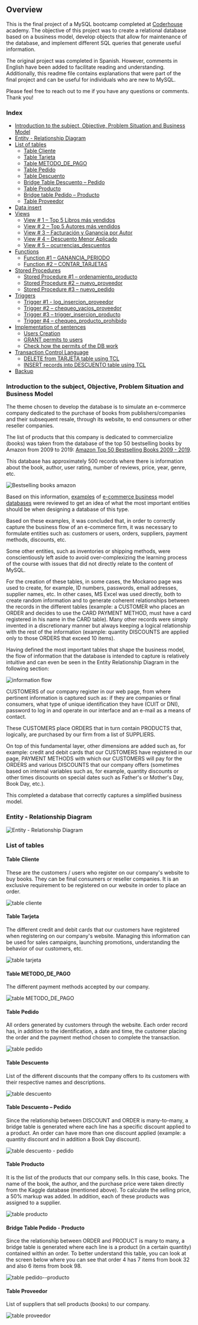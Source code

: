 ## Overview

This is the final project of a MySQL bootcamp completed at [Coderhouse](https://www.coderhouse.com/) academy. The objective of this project was to create a relational database based on a business model, develop objects that allow for maintenance of the database, and implement different SQL queries that generate useful information.

The original project was completed in Spanish. However, comments in English have been added to facilitate reading and understanding. Additionally, this readme file contains explanations that were part of the final project and can be useful for individuals who are new to MySQL.

Please feel free to reach out to me if you have any questions or comments. Thank you!

### Index

- [Introduction to the subject, Objective, Problem Situation and Business Model](#introduction-to-the-subject-objective-problem-situation-and-business-model)
- [Entity - Relationship Diagram](#entity-relationship-diagram)
- [List of tables](#list-of-tables)
  - [Table Cliente](#table-cliente)
  - [Table Tarjeta](#table-tarjeta)
  - [Table METODO_DE_PAGO](#table-metodo-de-pago)
  - [Table Pedido](#table-pedido)
  - [Table Descuento](#table-descuento)
  - [Bridge Table Descuento – Pedido](#bridge-table-descuento--pedido)
  - [Table Producto](#table-producto)
  - [Bridge table Pedido – Producto](#bridge-table-pedido--producto)
  - [Table Proveedor](#table-proveedor)
- [Data insert](#data-insert)
- [Views](#views)
  - [View # 1 – Top 5 Libros más vendidos](#view--1--top-5-libros-más-vendidos)
  - [View # 2 – Top 5 Autores más vendidos](#view--2--top-5-autores-más-vendidos)
  - [View # 3 – Facturación y Ganancia por Autor](#view--3--facturación-y-ganancia-por-autor)
  - [View # 4 – Descuento Menor Aplicado](#view--4--descuento-menor-aplicado)
  - [View # 5 – ocurrencias_descuentos](#view--5--ocurrencias_descuentos)
- [Functions](#functions)
  - [Function #1 – GANANCIA_PERIODO](#function-1--ganancia_periodo)
  - [Function #2 – CONTAR_TARJETAS](#function-2--contar_tarjetas)
- [Stored Procedures](#stored-procedures)
  - [Stored Procedure #1 – ordenamiento_producto](#stored-procedure-1--ordenamiento_producto)
  - [Stored Procedure #2 – nuevo_proveedor](#stored-procedure-2--nuevo_proveedor)
  - [Stored Procedure #3 – nuevo_pedido](#stored-procedure-3--nuevo_pedido)
- [Triggers](#triggers)
  - [Trigger #1 - log_insercion_proveedor](#trigger-1---log_insercion_proveedor)
  - [Trigger #2 – chequeo_vacios_proveedor](#trigger-2--chequeo_vacios_proveedor)
  - [Trigger #3 – trigger_insercion_producto](#trigger-3--trigger_insercion_producto)
  - [Trigger #4 – chequeo_producto_prohibido](#trigger-4--chequeo_producto_prohibido)
- [Implementation of sentences](#implementation-of-sentences)
  - [Users Creation](#users-creation)
  - [GRANT permits to users](#grant-permits-to-users)
  - [Check how the permits of the DB work](#check-how-the-permits-of-the-db-work)
- [Transaction Control Language](#transaction-control-language)
  - [DELETE from TARJETA table using TCL](#delete-from-tarjeta-table-using-tcl)
  - [INSERT records into DESCUENTO table using TCL](#insert-records-into-descuento-table-using-tcl)
- [Backup](#backup)


### Introduction to the subject, Objective, Problem Situation and Business Model
<!-- Use hyphens or underscores to separate words in the anchor link below -->
<a name="introduction-to-the-subject-objective-problem-situation-and-business-model"></a>

<!-- Content of the section goes here -->

The theme chosen to develop the database is to simulate an e-commerce company dedicated to the purchase of books from publishers/companies and their subsequent resale, through its website, to end consumers or other reseller companies. 

The list of products that this company is dedicated to commercialize (books) was taken from the database of the top 50 bestselling books by Amazon from 2009 to 2019: [Amazon Top 50 Bestselling Books 2009 - 2019](https://www.kaggle.com/datasets/sootersaalu/amazon-top-50-bestselling-books-2009-2019). 

This database has approximately 500 records where there is information about the book, author, user rating, number of reviews, price, year, genre, etc.

![Bestselling books amazon](./img/Picture1.png)

Based on this information, [examples](https://fabric.inc/blog/ecommerce-database-design-example/) of [e-commerce business](http://www.webassist.com/tutorials/Free-eCommerce-MySQL-Database) model [databases](https://github.com/runninguru/MySQL-eCommerce) were reviewed to get an idea of what the most important entities should be when designing a database of this type.

Based on these examples, it was concluded that, in order to correctly capture the business flow of an e-commerce firm, it was necessary to formulate entities such as: customers or users, orders, suppliers, payment methods, discounts, etc.

Some other entities, such as inventories or shipping methods, were conscientiously left aside to avoid over-complexizing the learning process of the course with issues that did not directly relate to the content of MySQL.

For the creation of these tables, in some cases, the Mockaroo page was used to create, for example, ID numbers, passwords, email addresses, supplier names, etc. In other cases, MS Excel was used directly, both to create random information and to generate coherent relationships between the records in the different tables (example: a CUSTOMER who places an ORDER and decides to use the CARD PAYMENT METHOD, must have a card registered in his name in the CARD table). Many other records were simply invented in a discretionary manner but always keeping a logical relationship with the rest of the information (example: quantity DISCOUNTS are applied only to those ORDERS that exceed 10 items).

Having defined the most important tables that shape the business model, the flow of information that the database is intended to capture is relatively intuitive and can even be seen in the Entity Relationship Diagram in the following section:

![information flow](./img/Picture2.png)

CUSTOMERS of our company register in our web page, from where pertinent information is captured such as: if they are companies or final consumers, what type of unique identification they have (CUIT or DNI), password to log in and operate in our interface and an e-mail as a means of contact.  

These CUSTOMERS place ORDERS that in turn contain PRODUCTS that, logically, are purchased by our firm from a list of SUPPLIERS. 

On top of this fundamental layer, other dimensions are added such as, for example: credit and debit cards that our CUSTOMERS have registered in our page, PAYMENT METHODS with which our CUSTOMERS will pay for the ORDERS and various DISCOUNTS that our company offers (sometimes based on internal variables such as, for example, quantity discounts or other times discounts on special dates such as Father's or Mother's Day, Book Day, etc.). 

This completed a database that correctly captures a simplified business model.

### Entity - Relationship Diagram

<!-- Use hyphens or underscores to separate words in the anchor link below -->
<a name="#entity-relationship-diagram"></a>

<!-- Content of the section goes here -->
![Entity - Relationship Diagram](./img/Picture3.png)

### List of tables
<!-- Use hyphens or underscores to separate words in the anchor link below -->
<a name="list-of-tables"></a>

#### Table Cliente
<!-- Use hyphens or underscores to separate words in the anchor link below -->
<a name="table-cliente"></a>

These are the customers / users who register on our company's website to buy books. They can be final consumers or reseller companies. It is an exclusive requirement to be registered on our website in order to place an order.

![table cliente](./img/Picture4.png)

#### Table Tarjeta
<!-- Use hyphens or underscores to separate words in the anchor link below -->
<a name="table-tarjeta"></a>

The different credit and debit cards that our customers have registered when registering on our company's website. Managing this information can be used for sales campaigns, launching promotions, understanding the behavior of our customers, etc.

![table tarjeta](./img/Picture5.png)

#### Table METODO_DE_PAGO
<!-- Use hyphens or underscores to separate words in the anchor link below -->
<a name="table-metodo-de-pago"></a>

The different payment methods accepted by our company.

![table METODO_DE_PAGO](./img/Picture6.png)

#### Table Pedido
<!-- Use hyphens or underscores to separate words in the anchor link below -->
<a name="table-pedido"></a>

All orders generated by customers through the website. Each order record has, in addition to the identification, a date and time, the customer placing the order and the payment method chosen to complete the transaction.

![table pedido](./img/Picture7.png)

#### Table Descuento
<!-- Use hyphens or underscores to separate words in the anchor link below -->
<a name="table-descuento"></a>

List of the different discounts that the company offers to its customers with their respective names and descriptions.

![table descuento](./img/Picture8.png)

#### Table Descuento – Pedido
<!-- Use hyphens or underscores to separate words in the anchor link below -->
<a name="bridge-table-descuento--pedido"></a>

Since the relationship between DISCOUNT and ORDER is many-to-many, a bridge table is generated where each line has a specific discount applied to a product.  An order can have more than one discount applied (example: a quantity discount and in addition a Book Day discount).

![table descuento - pedido](./img/Picture9.png)

#### Table Producto
<!-- Use hyphens or underscores to separate words in the anchor link below -->
<a name="table-producto"></a>

It is the list of the products that our company sells. In this case, books. The name of the book, the author, and the purchase price were taken directly from the Kaggle database (mentioned above). To calculate the selling price, a 50% markup was added. In addition, each of these products was assigned to a supplier.

![table producto](./img/Picture10.png)

#### Bridge Table Pedido - Producto
<!-- Use hyphens or underscores to separate words in the anchor link below -->
<a name="bridge-table-pedido--producto"></a>

Since the relationship between ORDER and PRODUCT is many to many, a bridge table is generated where each line is a product (in a certain quantity) contained within an order. To better understand this table, you can look at the screen below where you can see that order 4 has 7 items from book 32 and also 6 items from book 98.

![table pedido--producto](./img/Picture11.png)

#### Table Proveedor
<!-- Use hyphens or underscores to separate words in the anchor link below -->
<a name="table-proveedor"></a>

List of suppliers that sell products (books) to our company.

![table proveedor](./img/Picture12.png)
